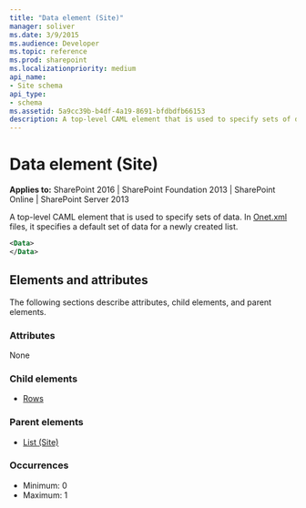 ```yaml
---
title: "Data element (Site)"
manager: soliver
ms.date: 3/9/2015
ms.audience: Developer
ms.topic: reference
ms.prod: sharepoint
ms.localizationpriority: medium
api_name:
- Site schema
api_type:
- schema
ms.assetid: 5a9cc39b-b4df-4a19-8691-bfdbdfb66153
description: A top-level CAML element that is used to specify sets of data.
---
```


# Data element (Site)

**Applies to:** SharePoint 2016 | SharePoint Foundation 2013 | SharePoint Online | SharePoint Server 2013
  
A top-level CAML element that is used to specify sets of data. In [Onet.xml](https://msdn.microsoft.com/library/b99d6657-d9ae-4135-a43c-c58cdfcdc6c1%28Office.15%29.aspx) files, it specifies a default set of data for a newly created list. 
  
```XML
<Data>
</Data>
```

## Elements and attributes

The following sections describe attributes, child elements, and parent elements.

### Attributes

None
   
### Child elements

- [Rows](rows-element-site.md)
   
### Parent elements

- [List (Site)](list-element-site.md)
   
### Occurrences

- Minimum: 0
- Maximum: 1  

<br/> 
   

